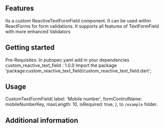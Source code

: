 <!-- 
This README describes the package. If you publish this package to pub.dev,
this README's contents appear on the landing page for your package.

For information about how to write a good package README, see the guide for
[writing package pages](https://dart.dev/guides/libraries/writing-package-pages). 

For general information about developing packages, see the Dart guide for
[creating packages](https://dart.dev/guides/libraries/create-library-packages)
and the Flutter guide for
[developing packages and plugins](https://flutter.dev/developing-packages). 
-->


## Features

Its a custom ReactiveTextFormField component. It can be used within ReactForms for form validations. It supports all features of TextFormField with more enhanced Validators

## Getting started

Pre-Requisites:
In pubspec.yaml add in your dependencies
custom_reactive_text_field : 1.0.0
Import the package
'package:custom_reactive_text_field/custom_reactive_text_field.dart';

## Usage
CustomTextFormField(
label: 'Mobile number',
formControlName: mobileNumberKey,
maxLength: 10,
isRequired: true,
),
to `/example` folder. 


## Additional information
